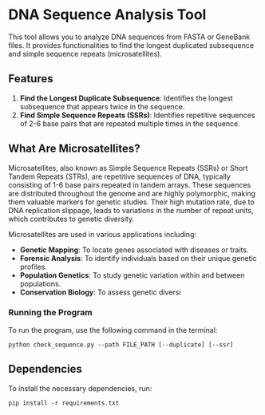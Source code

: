 # DNA Sequence Analysis Tool

This tool allows you to analyze DNA sequences from FASTA or GeneBank files. It provides functionalities to find the longest duplicated subsequence and simple sequence repeats (microsatellites).

## Features

1. **Find the Longest Duplicate Subsequence**: Identifies the longest subsequence that appears twice in the sequence.
2. **Find Simple Sequence Repeats (SSRs)**: Identifies repetitive sequences of 2-6 base pairs that are repeated multiple times in the sequence.

## What Are Microsatellites?

Microsatellites, also known as Simple Sequence Repeats (SSRs) or Short Tandem Repeats (STRs), are repetitive sequences of DNA, typically consisting of 1-6 base pairs repeated in tandem arrays. These sequences are distributed throughout the genome and are highly polymorphic, making them valuable markers for genetic studies. Their high mutation rate, due to DNA replication slippage, leads to variations in the number of repeat units, which contributes to genetic diversity.

Microsatellites are used in various applications including:
- **Genetic Mapping**: To locate genes associated with diseases or traits.
- **Forensic Analysis**: To identify individuals based on their unique genetic profiles.
- **Population Genetics**: To study genetic variation within and between populations.
- **Conservation Biology**: To assess genetic diversi



### Running the Program

To run the program, use the following command in the terminal:
```
python check_sequence.py --path FILE_PATH [--duplicate] [--ssr]
```


## Dependencies

To install the necessary dependencies, run:
```
pip install -r requirements.txt
```


